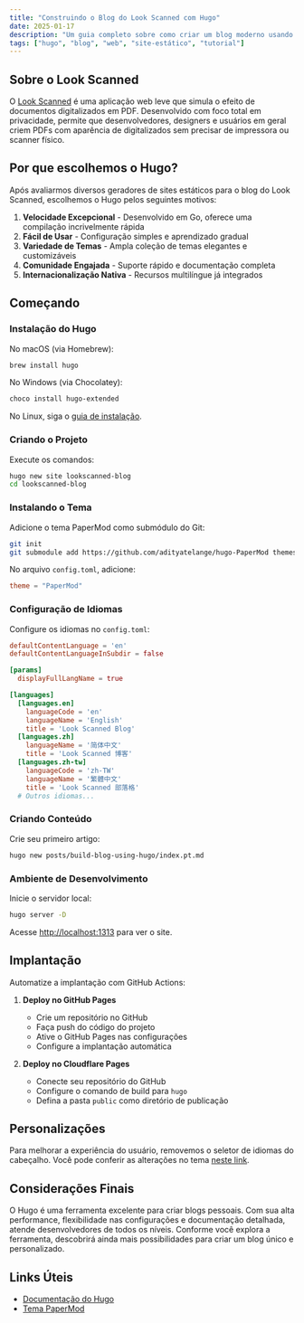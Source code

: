 ```yaml
---
title: "Construindo o Blog do Look Scanned com Hugo"
date: 2025-01-17
description: "Um guia completo sobre como criar um blog moderno usando o gerador de sites estáticos Hugo. Da instalação à implantação, incluindo configurações e personalizações - um guia prático para desenvolvedores de todos os níveis."
tags: ["hugo", "blog", "web", "site-estático", "tutorial"]
---
```


## Sobre o Look Scanned

O [Look Scanned](https://lookscanned.io) é uma aplicação web leve que simula o efeito de documentos digitalizados em PDF. Desenvolvido com foco total em privacidade, permite que desenvolvedores, designers e usuários em geral criem PDFs com aparência de digitalizados sem precisar de impressora ou scanner físico.

## Por que escolhemos o Hugo?

Após avaliarmos diversos geradores de sites estáticos para o blog do Look Scanned, escolhemos o Hugo pelos seguintes motivos:

1. **Velocidade Excepcional** - Desenvolvido em Go, oferece uma compilação incrivelmente rápida
2. **Fácil de Usar** - Configuração simples e aprendizado gradual
3. **Variedade de Temas** - Ampla coleção de temas elegantes e customizáveis
4. **Comunidade Engajada** - Suporte rápido e documentação completa
5. **Internacionalização Nativa** - Recursos multilíngue já integrados

## Começando

### Instalação do Hugo

No macOS (via Homebrew):

```bash
brew install hugo
```

No Windows (via Chocolatey):

```bash
choco install hugo-extended
```

No Linux, siga o [guia de instalação](https://gohugo.io/installation/linux/).

### Criando o Projeto

Execute os comandos:

```bash
hugo new site lookscanned-blog
cd lookscanned-blog
```

### Instalando o Tema

Adicione o tema PaperMod como submódulo do Git:

```bash
git init
git submodule add https://github.com/adityatelange/hugo-PaperMod themes/PaperMod
```

No arquivo `config.toml`, adicione:

```toml
theme = "PaperMod"
```

### Configuração de Idiomas

Configure os idiomas no `config.toml`:

```toml
defaultContentLanguage = 'en'
defaultContentLanguageInSubdir = false

[params]
  displayFullLangName = true

[languages]
  [languages.en]
    languageCode = 'en'
    languageName = 'English'
    title = 'Look Scanned Blog'
  [languages.zh]
    languageName = '简体中文'
    title = 'Look Scanned 博客'
  [languages.zh-tw]
    languageCode = 'zh-TW'
    languageName = '繁體中文'
    title = 'Look Scanned 部落格'
  # Outros idiomas...
```

### Criando Conteúdo

Crie seu primeiro artigo:

```bash
hugo new posts/build-blog-using-hugo/index.pt.md
```

### Ambiente de Desenvolvimento

Inicie o servidor local:

```bash
hugo server -D
```

Acesse [http://localhost:1313](http://localhost:1313) para ver o site.

## Implantação

Automatize a implantação com GitHub Actions:

1. **Deploy no GitHub Pages**

   - Crie um repositório no GitHub
   - Faça push do código do projeto
   - Ative o GitHub Pages nas configurações
   - Configure a implantação automática

2. **Deploy no Cloudflare Pages**
   - Conecte seu repositório do GitHub
   - Configure o comando de build para `hugo`
   - Defina a pasta `public` como diretório de publicação

## Personalizações

Para melhorar a experiência do usuário, removemos o seletor de idiomas do cabeçalho. Você pode conferir as alterações no tema [neste link](https://github.com/lookscanned/lookscanned-blog/blob/main/layouts/partials/header.html).

## Considerações Finais

O Hugo é uma ferramenta excelente para criar blogs pessoais. Com sua alta performance, flexibilidade nas configurações e documentação detalhada, atende desenvolvedores de todos os níveis. Conforme você explora a ferramenta, descobrirá ainda mais possibilidades para criar um blog único e personalizado.

## Links Úteis

- [Documentação do Hugo](https://gohugo.io/documentation/)
- [Tema PaperMod](https://github.com/adityatelange/hugo-PaperMod)
